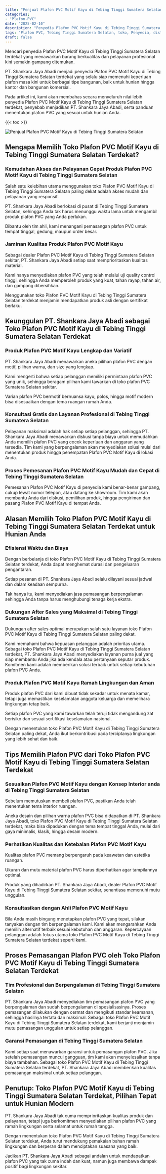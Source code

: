```yaml
---
title: "Penjual Plafon PVC Motif Kayu di Tebing Tinggi Sumatera Selatan"
categories: 
- "Plafon-PVC"
date: "2025-02-10"
description: "Penyedia Plafon PVC Motif Kayu di Tebing Tinggi Sumatera Selatan untuk tempat tinggal, office, serta gerai. Material unggulan, beragam motif, warna menarik, beserta layanan instalasi oleh tenaga ahli berpengalaman serta jaminan resmi!|Servis penyediaan Plafon PVC Motif Kayu di Tebing Tinggi Sumatera Selatan untuk kebutuhan rumah, kantor, maupun ritel, beserta material unggulan dan pemasangan oleh tenaga ahli berpengalaman dan jaminan resmi.|Solusi Plafon PVC Motif Kayu di Tebing Tinggi Sumatera Selatan yang terbukti bagi rumah, kantor, dan gerai, dengan material berkualitas dan pemasangan dikerjakan oleh teknisi ahli serta garansi resmi.|Distribusi Plafon PVC Motif Kayu di Tebing Tinggi Sumatera Selatan bagi tempat tinggal, kantor, serta gerai, beserta plafon terbaik dan penempatan ditangani oleh teknisi profesional, disertai beserta garansi resmi.}"
tags: "Plafon PVC, Tebing Tinggi Sumatera Selatan, toko, Penyedia, distributor"
draft: false
---
```


Mencari penyedia Plafon PVC Motif Kayu di Tebing Tinggi Sumatera Selatan terdekat yang menawarkan barang berkualitas dan pelayanan profesional kini semakin gampang ditemukan.

PT. Shankara Jaya Abadi menjadi penyedia Plafon PVC Motif Kayu di Tebing Tinggi Sumatera Selatan terdekat yang selalu siap memenuhi keperluan plafon masa kini untuk berbagai tipe bangunan, baik untuk hunian hingga kantor dan bangunan komersial.

Pada artikel ini, kami akan membahas secara menyeluruh nilai lebih penyedia Plafon PVC Motif Kayu di Tebing Tinggi Sumatera Selatan terdekat, penyebab menjadikan PT. Shankara Jaya Abadi, serta panduan menentukan plafon PVC yang sesuai untuk hunian Anda.

{{< toc >}}

![Penjual Plafon PVC Motif Kayu di Tebing Tinggi Sumatera Selatan](/images/Plafon-PVC/Penjual-Plafon-PVC-Motif-Kayu-di-Tebing-Tinggi-Sumatera-Selatan.png)


## Mengapa Memilih Toko Plafon PVC Motif Kayu di Tebing Tinggi Sumatera Selatan Terdekat?

### Kemudahan Akses dan Pelayanan Cepat Produk Plafon PVC Motif Kayu di Tebing Tinggi Sumatera Selatan

Salah satu kelebihan utama menggunakan toko Plafon PVC Motif Kayu di Tebing Tinggi Sumatera Selatan paling dekat adalah akses mudah dan pelayanan yang responsif.

PT. Shankara Jaya Abadi berlokasi di pusat di Tebing Tinggi Sumatera Selatan, sehingga Anda tak harus menunggu waktu lama untuk mengambil produk plafon PVC yang Anda perlukan.

Dibantu oleh tim ahli, kami menangani pemasangan plafon PVC untuk tempat tinggal, gedung, maupun order besar.

### Jaminan Kualitas Produk Plafon PVC Motif Kayu

Sebagai dealer Plafon PVC Motif Kayu di Tebing Tinggi Sumatera Selatan sekitar, PT. Shankara Jaya Abadi setiap saat memprioritaskan kualitas material.

Kami hanya menyediakan plafon PVC yang telah melalui uji quality control tinggi, sehingga Anda memperoleh produk yang kuat, tahan rayap, tahan air, dan gampang dibersihkan.

Menggunakan toko Plafon PVC Motif Kayu di Tebing Tinggi Sumatera Selatan terdekat menjamin mendapatkan produk asli dengan sertifikat berlaku.

## Keunggulan PT. Shankara Jaya Abadi sebagai Toko Plafon PVC Motif Kayu di Tebing Tinggi Sumatera Selatan Terdekat

### Produk Plafon PVC Motif Kayu Lengkap dan Variatif

PT. Shankara Jaya Abadi menawarkan aneka pilihan plafon PVC dengan motif, pilihan warna, dan size yang lengkap.

Kami mengerti bahwa setiap pelanggan memiliki permintaan plafon PVC yang unik, sehingga beragam pilihan kami tawarkan di toko plafon PVC Sumatera Selatan sekitar.

Varian plafon PVC bermotif bernuansa kayu, polos, hingga motif modern bisa disesuaikan dengan tema ruangan rumah Anda.

### Konsultasi Gratis dan Layanan Profesional di Tebing Tinggi Sumatera Selatan

Pelayanan maksimal adalah hak setiap setiap pelanggan, sehingga PT. Shankara Jaya Abadi menawarkan diskusi tanpa biaya untuk memudahkan Anda memilih plafon PVC yang cocok keperluan dan anggaran yang tersedia. Tim kami yang berpengalaman akan menyediakan solusi mulai dari menentukan produk hingga penempatan Plafon PVC Motif Kayu di lokasi Anda.

### Proses Pemesanan Plafon PVC Motif Kayu Mudah dan Cepat di Tebing Tinggi Sumatera Selatan

Pemesanan Plafon PVC Motif Kayu di penyedia kami benar-benar gampang, cukup lewat nomor telepon, atau datang ke showroom. Tim kami akan membantu Anda dari diskusi, pemilihan produk, hingga pengiriman dan pasang Plafon PVC Motif Kayu di tempat Anda.

## Alasan Memilih Toko Plafon PVC Motif Kayu di Tebing Tinggi Sumatera Selatan Terdekat untuk Hunian Anda

### Efisiensi Waktu dan Biaya

Dengan berbelanja di toko Plafon PVC Motif Kayu di Tebing Tinggi Sumatera Selatan terdekat, Anda dapat menghemat durasi dan pengeluaran pengantaran.

Setiap pesanan di PT. Shankara Jaya Abadi selalu dilayani sesuai jadwal dan dalam keadaan sempurna.

Tak hanya itu, kami menyediakan jasa pemasangan berpengalaman sehingga Anda tanpa harus menghubungi tenaga kerja ekstra.

### Dukungan After Sales yang Maksimal di Tebing Tinggi Sumatera Selatan

Dukungan after sales optimal merupakan salah satu layanan toko Plafon PVC Motif Kayu di Tebing Tinggi Sumatera Selatan paling dekat.

Kami memahami bahwa kepuasan pelanggan adalah prioritas utama. Sebagai toko Plafon PVC Motif Kayu di Tebing Tinggi Sumatera Selatan terdekat, PT. Shankara Jaya Abadi menyediakan layanan purna jual yang siap membantu Anda jika ada kendala atau pertanyaan seputar produk. Komitmen kami adalah memberikan solusi terbaik untuk setiap kebutuhan plafon PVC Anda.

### Produk Plafon PVC Motif Kayu Ramah Lingkungan dan Aman

Produk plafon PVC dari kami dibuat tidak sekadar untuk menata kamar, tetapi juga memastikan keselamatan anggota keluarga dan memelihara lingkungan tetap baik.

Setiap plafon PVC yang kami tawarkan telah teruji tidak mengandung zat berisiko dan sesuai sertifikasi keselamatan nasional.

Dengan menentukan toko Plafon PVC Motif Kayu di Tebing Tinggi Sumatera Selatan paling dekat, Anda ikut berkontribusi pada terciptanya lingkungan yang lebih sehat dan baik.

## Tips Memilih Plafon PVC dari Toko Plafon PVC Motif Kayu di Tebing Tinggi Sumatera Selatan Terdekat

### Sesuaikan Plafon PVC Motif Kayu dengan Konsep Interior anda di Tebing Tinggi Sumatera Selatan

Sebelum memutuskan membeli plafon PVC, pastikan Anda telah menentukan tema interior ruangan.

Aneka desain dan pilihan warna plafon PVC bisa didapatkan di PT. Shankara Jaya Abadi, toko Plafon PVC Motif Kayu di Tebing Tinggi Sumatera Selatan terdekat, maka bisa dipadukan dengan tema tempat tinggal Anda, mulai dari gaya minimalis, klasik, hingga desain modern.

### Perhatikan Kualitas dan Ketebalan Plafon PVC Motif Kayu

Kualitas plafon PVC memang berpengaruh pada keawetan dan estetika ruangan.

Ukuran dan mutu material plafon PVC harus diperhatikan agar tampilannya optimal.

Produk yang dihadirkan PT. Shankara Jaya Abadi, dealer Plafon PVC Motif Kayu di Tebing Tinggi Sumatera Selatan sekitar, senantiasa memenuhi mutu unggulan.

### Konsultasikan dengan Ahli Plafon PVC Motif Kayu

Bila Anda masih bingung menetapkan plafon PVC yang tepat, silakan tanyakan dengan tim berpengalaman kami. Kami akan mengarahkan Anda memilih alternatif terbaik sesuai kebutuhan dan anggaran. Kepercayaan pelanggan adalah fokus utama toko Plafon PVC Motif Kayu di Tebing Tinggi Sumatera Selatan terdekat seperti kami.

## Proses Pemasangan Plafon PVC oleh Toko Plafon PVC Motif Kayu di Tebing Tinggi Sumatera Selatan Terdekat

### Tim Profesional dan Berpengalaman di Tebing Tinggi Sumatera Selatan

PT. Shankara Jaya Abadi menyediakan tim pemasangan plafon PVC yang berpengalaman dan sudah berpengalaman di spesialisasinya. Proses pemasangan dilakukan dengan cermat dan mengikuti standar keamanan, sehingga hasilnya tertata dan maksimal. Sebagai toko Plafon PVC Motif Kayu di Tebing Tinggi Sumatera Selatan terdekat, kami berjanji menjamin mutu pemasangan unggulan untuk setiap pelanggan.

### Garansi Pemasangan di Tebing Tinggi Sumatera Selatan

Kami setiap saat menawarkan garansi untuk pemasangan plafon PVC. Jika setelah pemasangan muncul gangguan, tim kami akan menyelesaikan tanpa biaya tambahan. Sebagai toko Plafon PVC Motif Kayu di Tebing Tinggi Sumatera Selatan terdekat, PT. Shankara Jaya Abadi memberikan kualitas pemasangan maksimal untuk setiap pelanggan.

## Penutup: Toko Plafon PVC Motif Kayu di Tebing Tinggi Sumatera Selatan Terdekat, Pilihan Tepat untuk Hunian Modern

PT. Shankara Jaya Abadi tak cuma memprioritaskan kualitas produk dan pelayanan, tetapi juga berkomitmen menyediakan pilihan plafon PVC yang ramah lingkungan serta selamat untuk rumah tangga.

Dengan menentukan toko Plafon PVC Motif Kayu di Tebing Tinggi Sumatera Selatan terdekat, Anda turut mendukung pemakaian bahan ramah lingkungan dan berperan dalam menciptakan suasana yang baik.

Jadikan PT. Shankara Jaya Abadi sebagai andalan untuk mendapatkan plafon PVC yang tak cuma indah dan kuat, namun juga membawa dampak positif bagi lingkungan sekitar.